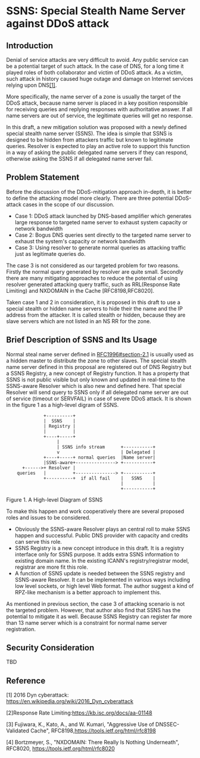 # SSNS: Special Stealth Name Server against DDoS attack

## Introduction 

Denial of service attacks are very difficult to avoid. Any public service can be a potential target of such attack. In the case of DNS, for a long time it played roles of both collaborator and victim of DDoS attack. As a victim, such attack in history caused huge outage and damage on Internet services relying upon DNS[[1]](https://en.wikipedia.org/wiki/2016_Dyn_cyberattack). 

More specifically, the name server of a zone is usually the target of the DDoS attack, because name server is placed in a key position responsible for receiving queries and replying responses with authoritative answer. If all name servers are out of service, the legitimate queries will get no response.

In this draft, a new mitigation solution was proposed with a newly defined special stealth name server (SSNS). The idea is simple that SSNS is designed to be hidden from attackers traffic but known to legitimate queries. Resolver is expected to play an active role to support this function in a way of asking the public delegated name servers if they can respond, otherwise asking the SSNS if all delegated name server fail.

## Problem Statement

Before the discussion of the DDoS-mitigation approach in-depth, it is better to define the attacking model more clearly. There are three potential DDoS-attack cases in the scope of our discussion. 

* Case 1: DDoS attack launched by DNS-based amplifier which generates large response to targeted name server to exhaust system capacity or network bandwidth   
* Case 2: Bogus DNS queries sent directly to the targeted name server to exhaust the system's capacity or network bandwidth
* Case 3: Using resolver to generate normal queries as attacking traffic just as legitimate queries do. 

The case 3 is not considered as our targeted problem for two reasons. Firstly the normal query generated by resolver are quite small. Secondly there are many mitigating approaches to reduce the potential of using resolver generated attacking query traffic, such as RRL(Response Rate Limiting) and NXDOMAIN in the Cache [RFC8198,RFC8020].

Taken case 1 and 2 in consideration, it is proposed in this draft to use a special stealth or hidden name servers to hide their the name and the IP address from the attacker. It is called stealth or hidden, because they are slave servers which are not listed in an NS RR for the zone.

## Brief Description of SSNS and Its Usage

Normal steal name server defined in [RFC1996#section-2.1](https://tools.ietf.org/html/rfc1996#section-2.1) is usually used as a hidden master to distribute the zone to other slaves. The special stealth name server defined in this proposal are registered out of DNS Registry but a SSNS Registry, a new concept of Registry function. It has a property that SSNS is not public visible but only known and updated in real-time to the SSNS-aware Resolver which is also new and defined here. That special Resolver will send query to SSNS only if all delegated name server are out of service (timeout or SERVFAIL) in case of severe DDoS attack. It is shown in the figure 1 as a high-level digram of SSNS.

                  +----------+
                  |  SSNS    |
                  | Registry |
                  |          |
                  +----+-----+
                       |
                       | SSNS info stream      +-----------+
                       v                       | Delegated |
                  +----+-----+ normal queries  |Name server|
                  |SSNS-aware+---------------> +-----------+
          +------>+ Resolver |
        queries   |          +---------------> +-----------+
                  +----------+  if all fail    |   SSNS    |
                                               |           |
                                               +-----------+

Figure 1. A High-level Diagram of SSNS

To make this happen and work cooperatively there are several proposed roles and issues to be considered.

* Obviously the SSNS-aware Resolver plays an central roll to make SSNS happen and successful. Public DNS provider with capacity and credits can serve this role.
* SSNS Registry is a new concept introduce in this draft. It is a registry interface only for SSNS purpose. It adds extra SSNS information to existing domain name. In the existing ICANN's registry/registrar model, registrar are more fit this role.
* A function of SSNS update is needed between the SSNS registry and SSNS-aware Resolver. It can be implemented in various ways including low level sockets, or high level Web format. The author suggest a kind of RPZ-like mechanism is a better approach to implement this.

As mentioned in previous section, the case 3 of attacking scenario is not the targeted problem. However, that author also find that SSNS has the potential to mitigate it as well. Because SSNS Registry can register far more than 13 name server which is a constraint for normal name server registration.

## Security Consideration

TBD

## Reference

[1] 2016 Dyn cyberattack: https://en.wikipedia.org/wiki/2016_Dyn_cyberattack

[2]Response Rate Limiting:https://kb.isc.org/docs/aa-01148

[3] Fujiwara, K., Kato, A., and W. Kumari, "Aggressive Use of DNSSEC-Validated Cache", RFC8198,<https://tools.ietf.org/html/rfc8198>

[4] Bortzmeyer, S., "NXDOMAIN: There Really Is Nothing Underneath", RFC8020, <https://tools.ietf.org/html/rfc8020>
